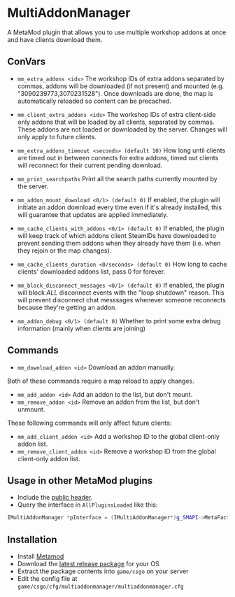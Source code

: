# MultiAddonManager

A MetaMod plugin that allows you to use multiple workshop addons at once and have clients download them.

## ConVars
- `mm_extra_addons <ids>` The workshop IDs of extra addons separated by commas, addons will be downloaded (if not present) and mounted (e.g. "3090239773,3070231528").
  Once downloads are done, the map is automatically reloaded so content can be precached.
- `mm_client_extra_addons <ids>` The workshop IDs of extra client-side only addons that will be loaded by all clients, separated by commas. These addons are not loaded or downloaded by the server.
  Changes will only apply to future clients.

- `mm_extra_addons_timeout <seconds> (default 10)` How long until clients are timed out in between connects for extra addons, timed out clients will reconnect for their current pending download.
- `mm_print_searchpaths` Print all the search paths currently mounted by the server.
- `mm_addon_mount_download <0/1> (default 0)` If enabled, the plugin will initiate an addon download every time even if it's already installed, this will guarantee that updates are applied immediately.
- `mm_cache_clients_with_addons <0/1> (default 0)` If enabled, the plugin will keep track of which addons client SteamIDs have downloaded to prevent sending them addons when they already have them (i.e. when they rejoin or the map changes).
- `mm_cache_clients_duration <0/seconds> (default 0)` How long to cache clients' downloaded addons list, pass 0 for forever.
- `mm_block_disconnect_messages <0/1> (default 0)` If enabled, the plugin will block *ALL* disconnect events with the "loop shutdown" reason. This will prevent disconnect chat messsages whenever someone reconnects because they're getting an addon.
- `mm_addon_debug <0/1> (default 0)` Whether to print some extra debug information (mainly when clients are joining)

## Commands
- `mm_download_addon <id>` Download an addon manually.

 Both of these commands require a map reload to apply changes.
- `mm_add_addon <id>` Add an addon to the list, but don't mount.
- `mm_remove_addon <id>` Remove an addon from the list, but don't unmount.

 These following commands will only affect future clients:
- `mm_add_client_addon <id>` Add a workshop ID to the global client-only addon list.
- `mm_remove_client_addon <id>` Remove a workshop ID from the global client-only addon list.

## Usage in other MetaMod plugins
- Include the [public header](https://github.com/Source2ZE/MultiAddonManager/blob/main/public/imultiaddonmanager.h).
- Query the interface in `AllPluginsLoaded` like this:
```cpp
IMultiAddonManager *pInterface = (IMultiAddonManager*)g_SMAPI->MetaFactory(MULTIADDONMANAGER_INTERFACE, nullptr, nullptr);
```

## Installation

- Install [Metamod](https://cs2.poggu.me/metamod/installation/)
- Download the [latest release package](https://github.com/Source2ZE/MultiAddonManager/releases/latest) for your OS
- Extract the package contents into `game/csgo` on your server
- Edit the config file at `game/csgo/cfg/multiaddonmanager/multiaddonmanager.cfg`
